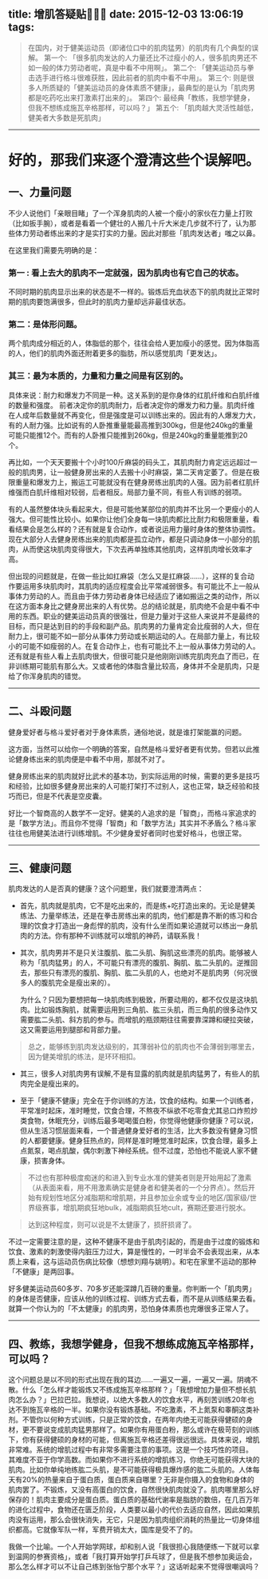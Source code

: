 title: 增肌答疑贴🏈🏈🏈
date: 2015-12-03 13:06:19
tags:
---


> 在国内，对于健美运动员（即诸位口中的肌肉猛男）的肌肉有几个典型的误解。
> 第一个: 「很多肌肉发达的人力量还比不过瘦小的人，很多肌肉男还不如一般的体力劳动者呢，真是中看不中用啊」。
> 第二个: 「健美运动员与拳击选手进行格斗很难获胜，因此前者的肌肉中看不中用」。
> 第三个: 则是很多人所质疑的「健美运动员的身体素质不健康」，最典型的是认为「肌肉男都是吃药吃出来打激素打出来的」。
> 第四个: 最经典「教练，我想学健身，但我不想练成施瓦辛格那样，可以吗？」
> 第五个: 「肌肉越大灵活性越低，健美者大多数是死肌肉」

--- 


# 好的，那我们来逐个澄清这些个误解吧。

## 一、力量问题
不少人说他们「亲眼目睹」了一个浑身肌肉的人被一个瘦小的家伙在力量上打败（比如扳手腕），或者是看着一个健壮的人搬几十斤大米走几步就不行了，认为那些体力劳动者练出来的才是实打实的力量。因此对那些「肌肉发达者」嗤之以鼻。

在这里我们需要先明确的是：

### 第一 : 看上去大的肌肉不一定就强，因为肌肉也有它自己的状态。
不同时期的肌肉显示出来的状态是不一样的。锻炼后充血状态下的肌肉就比正常时期的肌肉要饱满很多，但此时的肌肉力量却远非最佳状态。

### 第二：是体形问题。
两个肌肉成分相近的人，体脂低的那个，往往会给人更加瘦小的感觉。因为体脂高的人，他们的肌肉外面还附着更多的脂肪，所以感觉肌肉「更发达」。

### 其三：最为本质的，力量和力量之间是有区别的。
具体来说：耐力和爆发力不同是一种。这关系到的是你身体的红肌纤维和白肌纤维的数量和强度。
前者决定你的肌肉耐力，后者决定你的爆发力和力量。肌肉纤维在人成年后数量就不再变化，但是强度是可以训练出来的。因此有的人爆发力大，有的人耐力强。比如说有的人卧推重量能最高推到300kg，但是他240kg的重量可能只能推12个。而有的人卧推只能推到260kg，但是240kg的重量能推到20个。

再比如，一个天天要搬十个小时100斤麻袋的码头工，其肌肉耐力肯定远远超过一般的肌肉男，让一般健身房出来的人去搬十小时麻袋，第二天肯定萎了。但是在极限重量和爆发力上，搬运工可能就没有在健身房练出肌肉的人强。因为前者红肌纤维强而白肌纤维相对较弱，后者相反。局部力量不同，有些人有训练的弱项。

有的人虽然整体块头看起来大，但是可能他某部位的肌肉并不比另一个更瘦小的人强大。但可能性比较小。如果你让他们全身每一块肌肉都比比耐力和极限重量，看看结果会是怎么样的？还有就是复合动作，或者说运用力量时身体的整体协调性。现在大部分人去健身房练出来的肌肉都是孤立动作，都是只调动身体一小部分的肌肉，从而使这块肌肉变得很大，下次去再单独练其他肌肉，这样肌肉增长效率才高。

但出现的问题就是，在做一些比如扛麻袋（怎么又是扛麻袋……），这样的复合动作要运用多块肌肉时，其肌肉的适应程度会比平常减弱很多。有可能比不上一般从事体力劳动的人。而且由于体力劳动者身体已经适应了诸如搬运之类的动作，所以在这方面本身比之健身房出来的人有优势。总的结论就是，肌肉绝不会是中看不中用的东西。职业的健美运动员真的很强壮，但是力量对于这些人来说并不是最终的目标，而只是达到目的的手段和副产品。肌肉男的力量肯定会比瘦弱的人大，但在耐力上，很可能不如一部分从事体力劳动或长期运动的人。在局部力量上，有比较小的可能不如瘦弱的人。在复合动作上，也有可能比不上一般从事体力劳动的人。还有就是有些人看上去肌肉很大，但很可能只是他刚刚训练完肌肉充血了而已，在非训练期可能肌有那么大。又或者他的体脂含量比较高，身体并不全是肌肉，只是给了你浑身肌肉的错觉。

--- 

## 二、斗殴问题

健身爱好者与格斗爱好者对于身体素质，通俗地说，就是谁打架能赢的问题。

这方面，当然可以给你一个明确的答案，自然是格斗爱好者更有优势。但若以此推论健身练出来的肌肉便是中看不中用，那就不对了。

健身房练出来的肌肉就好比武术的基本功，到实际运用的时候，需要的更多是技巧和经验，比如很多健身房出来的人可能打架打不过别人，这也正常，缺乏经验和技巧而已，但是不代表是空皮囊。 

好比一个智商高的人数学不一定好。健美的人追求的是「智商」，而格斗家追求的是「数学方法」。而且你不觉得「智商」和「数学方法」其实并不矛盾么？格斗家往往也用健美法进行训练增肌。不少健身爱好者同时也爱好格斗，也很正常。

--- 

## 三、健康问题

肌肉发达的人是否真的健康？这个问题里，我们就要澄清两点：

 * 首先，肌肉就是肌肉，它不是吃出来的，而是练+吃打造出来的。无论是健美练法、力量举练法，还是在拳击房练出来的肌肉，他们都是靠不断的练习和合理的饮食才打造出一身彪悍的肌肉，没有什么坐而如果论道就可以练出一身肌肉的方法。你有那种不训练就可以增肌的神药，请联系我！

 * 其次，肌肉男并不是只关注腹肌、肱二头肌、胸肌这些漂亮的肌肉。能够被人称为「肌肉猛男」的人，不可能只有漂亮的腹肌、胸肌、肱二头肌的。逆推回去，那些只有漂亮的腹肌、胸肌、肱二头肌的人，也绝对不是肌肉男（何况很多人的腹肌完全是瘦出来的）。

   为什么？只因为要想把每一块肌肉练到极致，所要动用的，都不仅仅是这块肌肉。比如锻炼胸肌，就需要运用到三角肌、肱三头肌，而三角肌的很多动作又需要肱二头肌、斜方肌的参与。而增肌的瓶颈期往往需要靠深蹲和硬拉突破，这又需要运用到腿部和背部力量。

> 总之，能够练到肌肉发达级别的，其薄弱补位的肌肉也不会薄弱到哪里去，因为健美增肌的练法，是环环相扣。

 * 其三，很多人对肌肉男有误解,不是有显露的肌肉就是肌肉猛男了，有些人的肌肉完全是瘦出来的。

 * 至于「健康不健康」完全在于你训练的方法，饮食的结构。如果一个训练者，平常准时起床，准时睡觉，饮食合理，不熬夜不纵欲不吃零食尤其忌口炸煎炒类食物，休眠充分，训练后最多喝喝蛋白粉，你觉得他健康你健康？可以说，但从生活习惯层面来看，一个普通健身爱好者的生活，比大多数没有健身习惯的人都要健康。健身狂热点的，同样是准时睡觉准时起床，饮食合理，最多上点氮泵，喝点肌酸，偶尔刺激下神经系统。但不过度，恐怕也不能说人家不健康，损害身体。

  >  不过也有那种极度痴迷的和进入到专业水准的健美者则是开始用起了激素（从表面来看，用不用激素确实是健身者和健美者的一个分界点）。然后开始有规划性地区分减脂期和增肌期，并且参加业余或专业的地区/国家级/世界级赛事，增肌期疯狂地bulk，减脂期疯狂地cult，赛期还要进行脱水。

  > 达到这种程度，则可以说是不太健康了，损肝损肾了。

不过一定需要注意的是，这种不健康不是由于肌肉引起的，而是由于过度的锻炼和饮食、激素的刺激使得内脏压力过大，算是慢性的，一时半会不会表现出来，从本质上来看，这与运动员伤病比较像（想想刘翔与姚明）。和宅在家里不运动的那种「不健康」是两回事。

好多健美运动员60多岁、70多岁还能深蹲几百磅的重量。你判断一个「肌肉男」的身体是否健康，应该从他的训练过程、训练方式去看，而不是从训练结果去看。就算一个你认为的「不太健康」的肌肉男，恐怕身体素质也完爆很多正常人了。

--- 

## 四、教练，我想学健身，但我不想练成施瓦辛格那样，可以吗？

这个问题总是以不同的形式出现在我的耳边……一遍又一遍，一遍又一遍。阴魂不散。什么「怎么样才能锻炼又不练成施瓦辛格那样？」「我想增加力量但不想长肌肉怎么办？」巴拉巴拉。我想说，以绝大多数人的饮食水平，再刻苦训练20年也达不到施瓦辛格的一半。如果你没有锻炼基础。不吃激素，不上氮泵和睾酮这类补剂。不管你以何种方式训练，只是正常的饮食，在两年内绝无可能获得健硕的身材，更不要说变成肌肉猛男那样了。如果你有用蛋白粉，那么或许在极苛刻的训练下，你有获得健硕的身材的可能，但离施瓦辛格还差得很远很远。具体来说，增肌非常难。系统的增肌过程中有非常多需要注意的事项。这是一个技巧性的项目。 其难度不亚于你学高数。而如果你不进行系统的增肌练习，你绝无可能获得大块的肌肉。比如你单纯地练肱二头肌，是不可能获得极具爆炸感的肱二头肌的。人体每天有20%的热量来自于蛋白质，蛋白质来自哪里？无非是你摄入的食物和身体的肌肉罢了。不锻炼，又没有高蛋白的饮食，自然很快肌肉就没了。肌肉哪里那么好保存的！肌肉主要成分是蛋白质。蛋白质的基础代谢率是脂肪的数倍，在几百万年的进化过程中，食物还在匮乏阶段，人类要以最小的代价去适应自然，因此如果肌肉没有运用，那么会很快消失，无它，只是因为肌肉组织消耗的热量比一切身体组织都高。它就像军队一样，军费开销太大，国库是受不了的。

我做一个比喻。一个人开始学网球，却和别人说「我很担心我随便练一下就可以拿到温网的参赛资格」，或者「我打算开始学打乒乓球了，但是我不想参加奥运会，那么怎么样才可以不让自己练到张怡宁那个水平？」这话听起来不觉得很嘲讽吗？